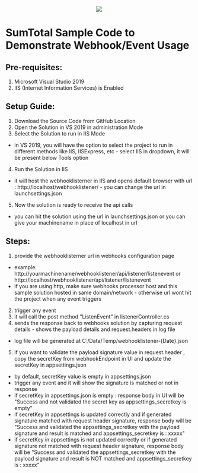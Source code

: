 <p align="center" width="100%">
    <img src="https://marketplace.sumtotalsystems.com/content/images/vendor/SumTotal_logo.png"> 
</p>

# SumTotal Sample Code to Demonstrate Webhook/Event Usage

## Pre-requisites:
1. Microsoft Visual Studio 2019
2. IIS (Internet Information Services) is Enabled

## Setup Guide:
1. Download the Source Code from GitHub Location
2. Open the Solution in VS 2019 in administration Mode
3. Select the Solution to run in IIS Mode 
  - in VS 2019, you will have the option to select the project to run in different methods like IIS, IISExpress, etc - select IIS in dropdown, it will be present below Tools option
4. Run the Solution in IIS 
  - it will host the webhooklisterner in IIS and opens default browser with url : http://localhost/webhooklistener/ - you can change the url in launchsettings.json
5. Now the solution is ready to receive the api calls
  - you can hit the solution using the url in launchsettings.json or you can give your machinename in place of localhost in url

## Steps:
1. provide the webhooklisterner url  in webhooks configuration page
  - example: http://yourmachinename/webhooklistener/api/listener/listenevent or http://localhost/webhooklistener/api/listener/listenevent
  - if you are using http, make sure webhooks processor host and this sample solution hosted in same domain/network - otherwise url wont hit the project when any event triggers
2. trigger any event
3. it will call the post method "ListenEvent" in listenerController.cs
4. sends the response back to webhooks solution by capturing request details - shows the payload details and request.headers in log file
  - log file will be generated at C:/Data/Temp/webhooklistener-{Date}.json
5. if you want to validate the payload signature value in request.header , copy the secretKey from webhookEndpoint in UI and update the secretKey in appsettings.json
  - by default, secretKey value is empty in appsettings.json
  - trigger any event and it will show the signature is matched or not in response
  - if secretKey in appsettings.json is empty : response body in UI will be "Success and not validated the secret key as appsettings_secretkey is empty"
  - if secretKey in appsettings is updated correctly and if generated signature matched with request header signature, response body will be "Success and validated the appsettings_secretkey with the payload signature and result is matched and appsettings_secretkey is : xxxxx"
  - if secretKey in appsettings is not updated correctly or if generated signature not matched with request header signature, response body will be "Success and validated the appsettings_secretkey with the payload signature and result is NOT matched and appsettings_secretkey is : xxxxx"

